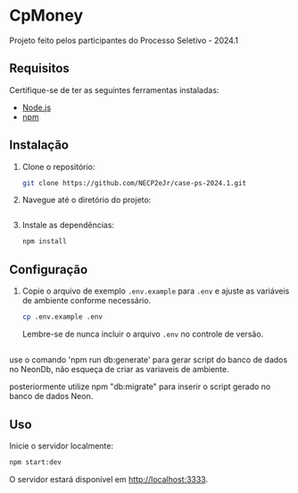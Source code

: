 # CpMoney

Projeto feito pelos participantes do Processo Seletivo - 2024.1

## Requisitos

Certifique-se de ter as seguintes ferramentas instaladas:

- [Node.js](https://nodejs.org/) 
- [npm](https://www.npmjs.com/) 

## Instalação

1. Clone o repositório:

   ```bash
   git clone https://github.com/NECP2eJr/case-ps-2024.1.git
   ```

2. Navegue até o diretório do projeto:

   ```cd backend
   ```

3. Instale as dependências:

   ```bash
   npm install
   ```

## Configuração

1. Copie o arquivo de exemplo `.env.example` para `.env` e ajuste as variáveis de ambiente conforme necessário.

   ```bash
   cp .env.example .env
   ```

   Lembre-se de nunca incluir o arquivo `.env` no controle de versão.

##
use o comando 'npm run db:generate' para gerar script do banco de dados no NeonDb, não esqueça de criar as variaveis de ambiente.

posteriormente utilize npm "db:migrate" para inserir o script gerado no banco de dados Neon.

## Uso

Inicie o servidor localmente:

```bash
npm start:dev
```

O servidor estará disponível em [http://localhost:3333](http://localhost:3333).
